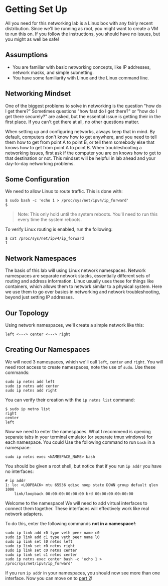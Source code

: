 # Getting Set Up

All you need for this networking lab is a Linux box with any fairly recent distribution. Since we'll be running as root, you might want to create a VM to run this on. If you follow the instructions, you should have no issues, but you might as well be safe!

## Assumptions

- You are familiar with basic networking concepts, like IP addresses, network masks, and simple subnetting.
- You have some familiarity with Linux and the Linux command line.

## Networking Mindset

One of the biggest problems to solve in networking is the question "how do I get there?" Sometimes questions "how fast do I get there?" or "how do I get there securely?" are asked, but the essential issue is getting their in the first place. If you can't get there at all, no other questions matter.

When setting up and configuring networks, always keep that in mind. By default, computers don't know how to get anywhere, and you need to tell them how to get from point A to point B, or tell them somebody else that knows how to get from point A to point B. When troubleshooting a networking issues, first ask if the computer you are on knows how to get to that destination or not. This mindset will be helpful in lab ahead and your day-to-day networking problems.

## Some Configuration

We need to allow Linux to route traffic. This is done with:

```shell
$ sudo bash -c 'echo 1 > /proc/sys/net/ipv4/ip_forward'
$
```

> Note: This only hold until the system reboots. You'll need to run this every time the system reboots.

To verify Linux routing is enabled, run the following:

```shell
$ cat /proc/sys/net/ipv4/ip_forward
1
```

## Network Namespaces

The basis of this lab will using Linux network namespaces. Network namespaces are separate network stacks, essentially different sets of routing and address information. Linux usually uses these for things like containers, which allows them to network similar to a physical system. Here we use them to go over basics in networking and network troubleshooting, beyond just setting IP addresses.

## Our Topology

Using network namespaces, we'll create a simple network like this:

```shell
left <---> center <---> right
```

## Creating Our Namespaces

We will need 3 namespaces, which we'll call `left`, `center` and `right`. You will need root access to create namespaces, note the use of `sudo`. Use these commands:

```shell
sudo ip netns add left
sudo ip netns add center
sudo ip netns add right
```

You can verify their creation with the `ip netns list` command:

```shell
$ sudo ip netns list
right
center
left
```

Now we need to enter the namespaces. What I recommend is opening separate tabs in your terminal emulator (or separate tmux windows) for each namespace. You could Use the following command to run `bash` in a namespace:

```shell
sudo ip netns exec <NAMESPACE_NAME> bash
```

You should be given a root shell, but notice that if you run `ip addr` you have no interfaces:

```shell
# ip addr
1: lo: <LOOPBACK> mtu 65536 qdisc noop state DOWN group default qlen 1000
    link/loopback 00:00:00:00:00:00 brd 00:00:00:00:00:00
```

Welcome to the namespace! We will need to add virtual interfaces to connect them together. These interfaces will effectively work like real network adapters.

To do this, enter the following commands **not in a namespace!**:

```shell
sudo ip link add r0 type veth peer name c0
sudo ip link add c1 type veth peer name l0
sudo ip link set l0 netns left
sudo ip link set r0 netns right
sudo ip link set c0 netns center
sudo ip link set c1 netns center
sudo ip netns exec center bash -c 'echo 1 > /proc/sys/net/ipv4/ip_forward'
```

If you run `ip addr` in your namespaces, you should now see more than one interface. Now you can move on to [part 2](2-The-Very-Basics)!
